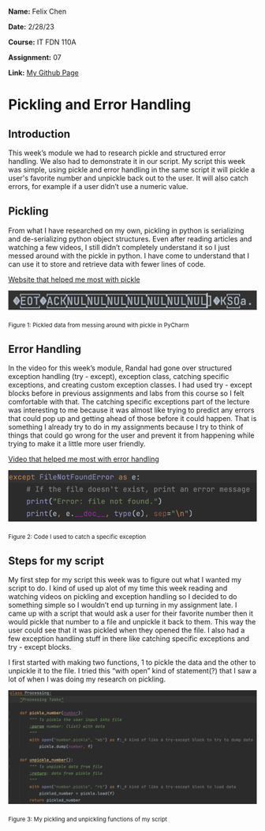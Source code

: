 **Name:** Felix Chen

**Date:** 2/28/23

**Course:** IT FDN 110A

**Assignment:** 07

**Link:** [My Github Page](https://f3liz.github.io/IntroToProg-Python-Mod07/)


# Pickling and Error Handling
## Introduction
This week’s module we had to research pickle and structured error handling. We also had to demonstrate it in our script. My script this week was simple, using pickle and error handling in the same script it will pickle a user's favorite number and unpickle back out to the user. It will also catch errors, for example if a user didn’t use a numeric value.

## Pickling
From what I have researched on my own, pickling in python is serializing and de-serializing python object structures. Even after reading articles and watching a few videos, I still didn’t completely understand it so I just messed around with the pickle in python. I have come to understand that I can use it to store and retrieve data with fewer lines of code.

[Website that helped me most with pickle](https://docs.python.org/3/library/pickle.html#:~:text=%E2%80%9CPickling%E2%80%9D%20is%20the%20process%20whereby,back%20into%20an%20object%20hierarchy)

![Figure 1: Pickled data from messing around with pickle in PyCharm](https://github.com/f3liz/IntroToProg-Python-Mod07/blob/main/docs/Screen%20Shot%202023-03-01%20at%209.20.54%20AM.png)

<sub> Figure 1: Pickled data from messing around with pickle in PyCharm

## Error Handling
In the video for this week’s module, Randal had gone over structured exception handling (try - except), exception class, catching specific exceptions, and creating custom exception classes. I had used try - except blocks before in previous assignments and labs from this course so I felt comfortable with that. The catching specific exceptions part of the lecture was interesting to me because it was almost like trying to predict any errors that could pop up and getting ahead of those before it could happen. That is something I already try to do in my assignments because I try to think of things that could go wrong for the user and prevent it from happening while trying to make it a little more user friendly.

[Video that helped me most with error handling](https://www.youtube.com/watch?v=6SPDvPK38tw)

![Figure 2: Code I used to catch a specific exception](https://github.com/f3liz/IntroToProg-Python-Mod07/blob/main/docs/Screen%20Shot%202023-03-01%20at%209.29.29%20AM.png)

<sub> Figure 2: Code I used to catch a specific exception

## Steps for my script
My first step for my script this week was to figure out what I wanted my script to do. I kind of used up alot of my time this week reading and watching videos on pickling and exception handling so I decided to do something simple so I wouldn’t end up turning in my assignment late. I came up with a script that would ask a user for their favorite number then it would pickle that number to a file and unpickle it back to them. This way the user could see that it was pickled when they opened the file. I also had a few exception handling stuff in there like catching specific exceptions and try - except blocks.

I first started with making two functions, 1 to pickle the data and the other to unpickle it to the file. I tried this “with open” kind of statement(?) that I saw a lot of when I was doing my research on pickling.

![Figure 3: My pickling and unpickling functions of my script](https://github.com/f3liz/IntroToProg-Python-Mod07/blob/main/docs/Screen%20Shot%202023-03-01%20at%209.35.46%20AM.png)

  <sub> Figure 3: My pickling and unpickling functions of my script
